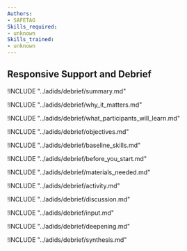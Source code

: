 ```yaml
---
Authors:
- SAFETAG
Skills_required:
- unknown
Skills_trained:
- unknown
---
```


##  Responsive Support and Debrief

<!-- ![](images/capacity_assessment.png "") -->

!INCLUDE "../adids/debrief/summary.md"

<!-- Why The Topic Matters -->

!INCLUDE "../adids/debrief/why_it_matters.md"

<!--  What Participants Will Learn -->

!INCLUDE "../adids/debrief/what_participants_will_learn.md"

<!-- Objectives {.sidebar} -->

!INCLUDE "../adids/debrief/objectives.md"

<!-- Baseline Skills -->

!INCLUDE "../adids/debrief/baseline_skills.md"

<!-- Before you Start -->

!INCLUDE "../adids/debrief/before_you_start.md"

<!-- Materials Needed -->

!INCLUDE "../adids/debrief/materials_needed.md"

<!--Activity {.activity} -->

!INCLUDE "../adids/debrief/activity.md"

<!--Discussion -->

!INCLUDE "../adids/debrief/discussion.md"

<!-- Input -->

!INCLUDE "../adids/debrief/input.md"

<!-- Deepening -->

!INCLUDE "../adids/debrief/deepening.md"

<!--Synthesis {.synthesis} -->

!INCLUDE "../adids/debrief/synthesis.md"
